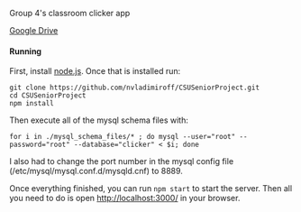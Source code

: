 Group 4's classroom clicker app

[Google Drive](https://drive.google.com/open?id=0BwiB_LZjyFkDQ21FT1dZWG1OUUk)

#### Running
First, install [node.js](https://nodejs.org/en/). Once that is installed run:

```
git clone https://github.com/nvladimiroff/CSUSeniorProject.git
cd CSUSeniorProject
npm install
```

Then execute all of the mysql schema files with:
```
for i in ./mysql_schema_files/* ; do mysql --user="root" --password="root" --database="clicker" < $i; done
```
I also had to change the port number in the mysql config file (/etc/mysql/mysql.conf.d/mysqld.cnf) to 8889.

Once everything finished, you can run ```npm start``` to start the server. Then all you need to do is open [http://localhost:3000/](http://localhost:3000/) in your browser.
